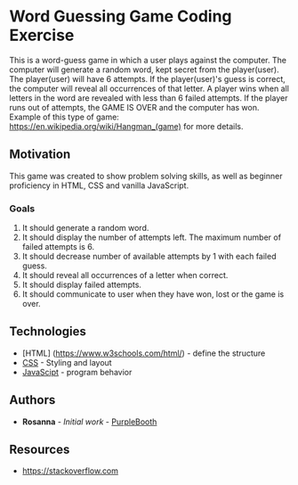 # Word Guessing Game Coding Exercise

This is a word-guess game in which a user plays against the computer.
The computer will generate a random word, kept secret from the player(user).
The player(user) will have 6 attempts.
If the player(user)'s guess is correct, the computer will reveal all occurrences of that letter.
A player wins when all letters in the word are revealed with less than 6 failed attempts.
If the player runs out of attempts, the GAME  IS OVER and the computer has won.
Example of this type of game: https://en.wikipedia.org/wiki/Hangman_(game) for more details.

## Motivation

This game was created to show problem solving skills, as well as beginner proficiency in HTML, CSS and vanilla JavaScript.  


### Goals

1) It should generate a random word.
2) It should display the number of attempts left. The maximum number of failed attempts is 6.
3) It should decrease number of available attempts by 1 with each failed guess.
4) It should reveal all occurrences of a letter when correct.
5) It should display failed attempts.
5) It should communicate to user when they have won, lost or the game is over.


## Technologies

* [HTML] (https://www.w3schools.com/html/) - define the structure
* [CSS](https://www.w3schools.com/css/) - Styling and layout
* [JavaScipt](https://www.w3schools.com/js/) - program behavior

## Authors

* **Rosanna** - *Initial work* - [PurpleBooth](https://github.com/rbrown03)


## Resources

* https://stackoverflow.com
